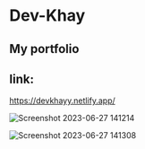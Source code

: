 # Dev-Khay
## My portfolio 
## link: 

https://devkhayy.netlify.app/

![Screenshot 2023-06-27 141214](https://github.com/thatkhay/Dev-Khay/assets/117424081/9809f6ab-6b75-41a1-bdfa-83a8e3d09cd6)

![Screenshot 2023-06-27 141308](https://github.com/thatkhay/Dev-Khay/assets/117424081/e259c1c4-3819-44af-b359-9281478801bd)


